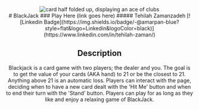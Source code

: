 <div id="header" align="center">
<img src="https://images.pexels.com/photos/262333/pexels-photo-262333.jpeg?auto=compress&cs=tinysrgb&w=1260&h=750&dpr=2" 
alt="card half folded up, displaying an ace of clubs">
</div>

<div id="description" align="center"> 
# BlackJack
### Play Here (link goes here)
##### Tehilah Zamanzadeh
[![Linkedin Badge](https://img.shields.io/badge/-@amarpan-blue?style=flat&logo=Linkedin&logoColor=black)](https://www.linkedin.com/in/tehilah-zaman/)

## Description

Blackjack is a card game with two players; the dealer and you. The goal is to get the value of your cards (AKA hand) to 21 or be the closest to 21. Anything above 21 is an automatic loss. Players can interact with the page, deciding when to have a new card dealt with the 'Hit Me' button and when to end their turn with the 'Stand' button. Players can play for as long as they like and enjoy a relaxing game of BlackJack.

</div>
